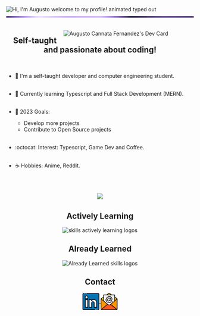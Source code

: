 <!-- My Readme Profile!
I spent a lot of time to make my Readme, and if you like it feel free to take inspiration!

**Acknowledgements**
Awesome Readme Templates
Awesome README
How to write a Good readme

**Authors**
@HyunCafe
 -->

<img src="https://readme-typing-svg.demolab.com?font=Fira+Code&size=37&duration=2800&pause=2000&color=F7F1F1&center=true&vCenter=true&width=940&lines=Hi%2C+I'm+Augusto+welcome+to+my+profile!" alt="Hi, I'm Augusto welcome to my profile! animated typed out">
<img  src="assets/border-line.gif" alt="border-line" height="4" width="1000"> 
<br><br>

<!--
<p align="center">
    <img src="https://komarev.com/ghpvc/?username=AugustoC01&style=plastic&label=PROFILE+VIEWS" alt="profile view counter">
</p> <br> 
-->

<a href="https://app.daily.dev/AugustoC01"><img src="https://api.daily.dev/devcards/10d2012e66284930946e60b90772012b.png?r=3ge" align='right' width="350" alt="Augusto Cannata Fernandez's Dev Card"/></a>

<h2 align="center"> Self-taught and passionate about coding!</h2><br>

 * 🔭 I'm a self-taught developer and computer engineering student. <br><br>
 
 * 🌱 Currently learning Typescript and Full Stack Development (MERN). <br><br>

 * 🌊 2023 Goals: 
    - Develop more projects
    - Contribute to Open Source projects <br><br>

 * :octocat: Interest: Typescript, Game Dev and Coffee. <br><br>

 * ☕ Hobbies: Anime, Reddit.
 
<h2></h2><br>
<p align="center">
<img src="https://media1.giphy.com/media/7NoNw4pMNTvgc/giphy.gif?cid=ecf05e47sx6j4zh63v2u7iqqxqqiwacnebx3inm408uitt86&rid=giphy.gif&ct=g" width="300">
</p>

<div align="center">
  <h2> Actively Learning </h2>
  <img src="https://skillicons.dev/icons?i=ts" alt="skills actively learning logos"> <br> 
  <h2> Already Learned </h2>
  <img src="https://skillicons.dev/icons?i=react,nodejs,js,mongodb,firebase,linux,git" alt="Already Learned skills logos">
</div>

<!-- <img  src="assets/border-line.gif" alt="border-line" height="4" width="1000"> -->

<h2 align="center">Contact</h2>
<p align="center">
  <a href="https://www.linkedin.com/in/augusto-cannata-fernandez/" target="_blank">
    <img align="center" alt="linkedin logo" height="45" width="45" src="assets/linkedin.png"/>
  </a> 
  
  <a href="mailto:augustocannataf@gmail.com" target="_blank">
    <img align="center" alt="gmail logo" height="45" width="45" src="assets/mail.png" />
  </a>
</p> 
